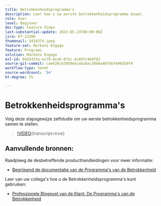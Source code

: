 ```yaml
---
title: Betrokkenheidsprogramma's
description: Leer hoe u uw eerste betrokkenheidsprogramma bouwt.
role: User
level: Beginner
doc-type: Feature Video
last-substantial-update: 2023-05-23T00:00:00Z
jira: KT-13260
thumbnail: 3419374.jpeg
feature-set: Marketo Engage
feature: Programs
solution: Marketo Engage
exl-id: 6bd2433a-ec79-4ce6-873c-4c897c4b9f82
source-git-commit: cae626cb3958ebcda16ac30b0a487ebfe06d50f4
workflow-type: tm+mt
source-wordcount: '54'
ht-degree: 3%

---
```


# Betrokkenheidsprogramma&#39;s

Volg deze stapsgewijze zelfstudie om uw eerste betrokkenheidsprogramma samen te stellen.

>[!VIDEO](https://video.tv.adobe.com/v/3452685/?captions=dut&learn=on){transcript=true}

## Aanvullende bronnen:

Raadpleeg de desbetreffende producthandleidingen voor meer informatie:

* [&#x200B; Begrijpend de documentatie van de Programma&#39;s van de Betrokkenheid &#x200B;](https://experienceleague.adobe.com/docs/marketo/using/product-docs/email-marketing/drip-nurturing/creating-an-engagement-program/understanding-engagement-programs.html?lang=nl-NL)

Leer van uw collega&#39;s hoe u de Betrokkenheidsprogramma&#39;s kunt gebruiken:

* [&#x200B; Professionele Blogpost van de Klant: De Programma&#39;s van de Betrokkenheid &#x200B;](https://nation.marketo.com/t5/product-blogs/marketo-success-series-engagement-programs/ba-p/301712)
